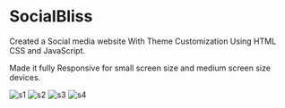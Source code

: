 # SocialBliss

Created a Social media website With Theme Customization Using HTML CSS and
JavaScript.

Made it fully Responsive for small screen size and medium screen size devices.

![s1](https://user-images.githubusercontent.com/70860458/180590709-0ad0c4b1-36eb-47a7-8b0c-5b5c8b1058be.png)
![s2](https://user-images.githubusercontent.com/70860458/180590712-914d1224-91a1-4668-a14c-bf8470e06ba3.png)
![s3](https://user-images.githubusercontent.com/70860458/180590727-a5220d1b-d82b-4051-91b9-821460948477.png)
![s4](https://user-images.githubusercontent.com/70860458/180590728-8d710d98-6d57-4774-9fd5-1dea2455850d.png)
